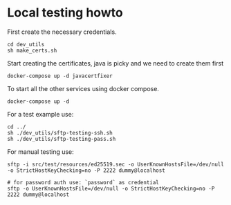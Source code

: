 # Local testing howto

First create the necessary credentials.

```command
cd dev_utils
sh make_certs.sh
```

Start creating the certificates, java is picky and we need to create them first

```command
docker-compose up -d javacertfixer
```

To start all the other services using docker compose.

```command
docker-compose up -d
```

For a test example use:

```command
cd ../
sh ./dev_utils/sftp-testing-ssh.sh
sh ./dev_utils/sftp-testing-pass.sh
```

For manual testing use:

```
sftp -i src/test/resources/ed25519.sec -o UserKnownHostsFile=/dev/null -o StrictHostKeyChecking=no -P 2222 dummy@localhost

# for password auth use: `password` as credential
sftp -o UserKnownHostsFile=/dev/null -o StrictHostKeyChecking=no -P 2222 dummy@localhost
```
